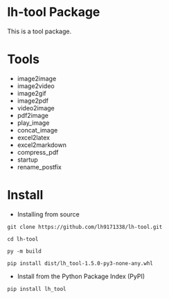 # lh-tool Package

This is a tool package. 

# Tools

* image2image
* image2video
* image2gif
* image2pdf
* video2image
* pdf2image
* play_image
* concat_image
* excel2latex
* excel2markdown
* compress_pdf
* startup
* rename_postfix

# Install

* Installing from source
```shell
git clone https://github.com/lh9171338/lh-tool.git

cd lh-tool

py -m build

pip install dist/lh_tool-1.5.0-py3-none-any.whl
```

* Install from the Python Package Index (PyPI)
```shell
pip install lh_tool
```